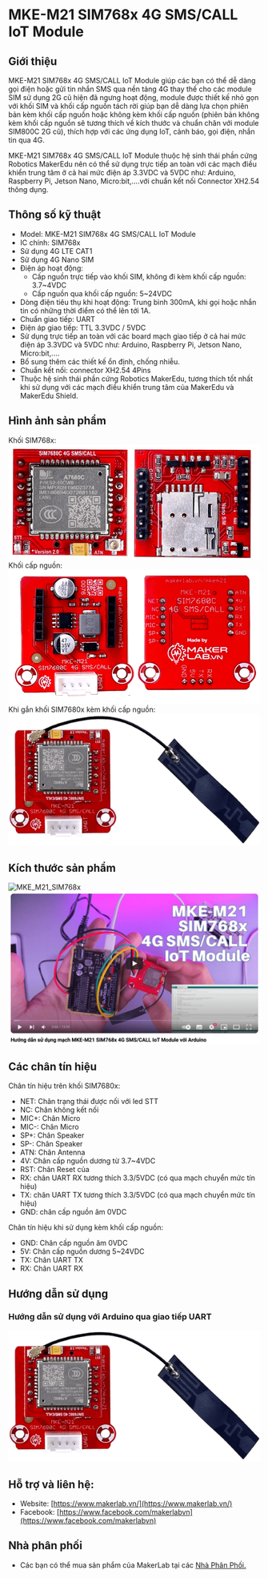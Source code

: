 # MKE-M21 SIM768x 4G SMS/CALL IoT Module

## Giới thiệu
MKE-M21 SIM768x 4G SMS/CALL IoT Module giúp các bạn có thể dễ dàng gọi điện hoặc gửi tin nhắn SMS qua nền tảng 4G thay thế cho các module SIM sử dụng 2G cũ hiện đã ngưng hoạt động, module được thiết kế nhỏ gọn với khối SIM và khối cấp nguồn tách rời giúp bạn dễ dàng lựa chọn phiên bản kèm khối cấp nguồn hoặc không kèm khối cấp nguồn (phiên bản không kèm khối cấp nguồn sẽ tương thích về kích thước và chuẩn chân với module SIM800C 2G cũ), thích hợp với các ứng dụng IoT, cảnh báo, gọi điện, nhắn tin qua 4G.

MKE-M21 SIM768x 4G SMS/CALL IoT Module thuộc hệ sinh thái phần cứng Robotics MakerEdu nên có thể sử dụng trực tiếp an toàn với các mạch điều khiển trung tâm ở cả hai mức điện áp 3.3VDC và 5VDC như: Arduino, Raspberry Pi, Jetson Nano, Micro:bit,....với chuẩn kết nối Connector XH2.54 thông dụng.

## Thông số kỹ thuật
- Model: MKE-M21 SIM768x 4G SMS/CALL IoT Module
- IC chính: SIM768x
- Sử dụng 4G LTE CAT1
- Sử dụng 4G Nano SIM
- Điện áp hoạt động:
  - Cấp nguồn trực tiếp vào khối SIM, không đi kèm khối cấp nguồn: 3.7~4VDC
  - Cấp nguồn qua khối cấp nguồn: 5~24VDC
- Dòng điện tiêu thụ khi hoạt động: Trung bình 300mA, khi gọi hoặc nhắn tin có những thời điểm có thể lên tới 1A.
- Chuẩn giao tiếp: UART
- Điện áp giao tiếp: TTL 3.3VDC / 5VDC
- Sử dụng trực tiếp an toàn với các board mạch giao tiếp ở cả hai mức điện áp 3.3VDC và 5VDC như: Arduino, Raspberry Pi, Jetson Nano, Micro:bit,....
- Bổ sung thêm các thiết kế ổn định, chống nhiễu.
- Chuẩn kết nối: connector XH2.54 4Pins
- Thuộc hệ sinh thái phần cứng Robotics MakerEdu, tương thích tốt nhất khi sử dụng với các mạch điều khiển trung tâm của MakerEdu và MakerEdu Shield.

## Hình ảnh sản phẩm
Khối SIM768x:
![MKE_M21_SIM768x](/image/sim768x1.png)
Khối cấp nguồn:
![MKE_M21_SIM768x](/image/sim768x2.png)
Khi gắn khối SIM7680x kèm khối cấp nguồn:
![MKE_M21_SIM768x](/image/sim768x3.png)

## Kích thước sản phẩm
![MKE_M21_SIM768x](/image/sim768x4.png)
![MKE_M21_SIM768x](/image/sim768x5.png)

## Các chân tín hiệu
Chân tín hiệu trên khối SIM7680x:
- NET:	Chân trạng thái được nối với led STT
- NC:	Chân không kết nối
- MIC+: Chân Micro
- MIC-: Chân Micro
- SP+: Chân Speaker
- SP-: Chân Speaker
- ATN: Chân Antenna
- 4V: Chân cấp nguồn dương từ 3.7~4VDC
- RST: Chân Reset của
- RX: chân UART RX tương thích 3.3/5VDC (có qua mạch chuyển mức tín hiệu)
- TX: chân UART TX tương thích 3.3/5VDC (có qua mạch chuyển mức tín hiệu)
- GND: chân cấp nguồn âm 0VDC

Chân tín hiệu khi sử dụng kèm khối cấp nguồn:
- GND:	Chân cấp nguồn âm 0VDC
- 5V:	Chân cấp nguồn dương 5~24VDC
- TX: Chân UART TX
- RX: Chân UART RX

## Hướng dẫn sử dụng

### Hướng dẫn sử dụng với Arduino qua giao tiếp UART
[![MKE_M21_SIM768x](/image/sim768x3.png)](https://www.youtube.com/watch?v=4Q3aEIDNlz0)

## Hỗ trợ và liên hệ:

- Website: [https://www.makerlab.vn/](https://www.makerlab.vn/)
- Facebook: [https://www.facebook.com/makerlabvn](https://www.facebook.com/makerlabvn)

## Nhà phân phối

- Các bạn có thể mua sản phẩm của MakerLab tại các [Nhà Phân Phối.](https://www.makerlab.vn/distributor/)
